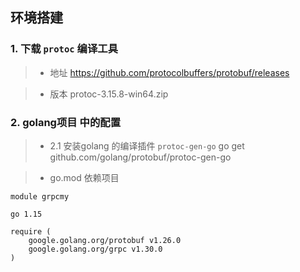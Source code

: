 ## 环境搭建

### 1. 下载 `protoc` 编译工具

> * 地址 https://github.com/protocolbuffers/protobuf/releases

> * 版本 protoc-3.15.8-win64.zip


### 2. golang项目 中的配置
>* 2.1  安装golang 的编译插件    `protoc-gen-go`  go get github.com/golang/protobuf/protoc-gen-go

>* go.mod 依赖项目
```text
module grpcmy

go 1.15

require (
	google.golang.org/protobuf v1.26.0
	google.golang.org/grpc v1.30.0
)
```